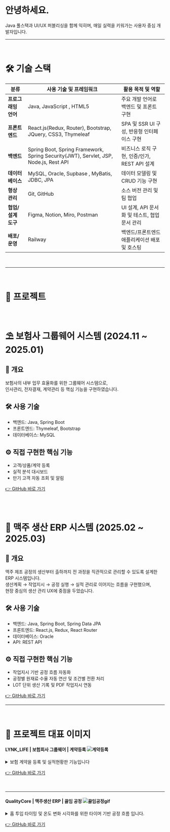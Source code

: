 # 안녕하세요.

Java 풀스택과 UI/UX 퍼블리싱을 함께 익히며, 매일 실력을 키워가는 사용자 중심 개발자입니다.

<hr/><br/>

# 🛠 기술 스택

| 분류         | 사용 기술 및 프레임워크                                           | 활용 목적 및 역할                        |
|--------------|--------------------------------------------------------------------|------------------------------------------|
| **프로그래밍 언어** | Java, JavaScript , HTML5                                                 | 주요 개발 언어로 백엔드 및 프론트 구현  |
| **프론트엔드**     | React.js(Redux, Router), Bootstrap, JQuery, CSS3, Thymeleaf | SPA 및 SSR UI 구성, 반응형 인터페이스 구현  |
| **백엔드**         | Spring Boot, Spring Framework, Spring Security(JWT), Servlet, JSP, Node.js, Rest API | 비즈니스 로직 구현, 인증/인가, REST API 설계 |
| **데이터베이스**   | MySQL, Oracle, Supbase , MyBatis, JDBC, JPA             | 데이터 모델링 및 CRUD 기능 구현    |
| **형상 관리**      | Git, GitHub                                                      | 소스 버전 관리 및 팀 협업    |
| **협업/설계 도구** | Figma, Notion, Miro, Postman                                     | UI 설계, API 문서화 및 테스트, 협업 문서 관리 |
| **배포/운영**      | Railway                                                         | 백엔드/프론트엔드 애플리케이션 배포 및 호스팅 |





<br/><hr/><br/>

# 📂  프로젝트

<br/>

# ⛱️ 보험사 그룹웨어 시스템 (2024.11 ~ 2025.01)


## 📌 개요

보험사의 내부 업무 효율화를 위한 그룹웨어 시스템으로,  
인사관리, 전자결재, 계약관리 등 핵심 기능을 구현하였습니다.

## 🛠 사용 기술

- 백엔드: Java, Spring Boot
- 프론트엔드: Thymeleaf, Bootstrap
- 데이터베이스: MySQL

## ⚙️ 직접 구현한 핵심 기능

- 고객/상품/계약 등록
- 실적 분석 대시보드
- 만기 고객 자동 조회 및 알림
  
[👉 GitHub 바로 가기](https://github.com/rlaskarb/LYNK_LIFE)





##
<br/>

# 🍺 맥주 생산 ERP 시스템 (2025.02 ~ 2025.03)

## 📌 개요

맥주 제조 공정의 생산부터 출하까지 전 과정을 직관적으로 관리할 수 있도록 설계한 ERP 시스템입니다.  
생산계획 → 작업지시 → 공정 실행 → 실적 관리로 이어지는 흐름을 구현했으며,  
현장 중심의 생산 관리 UX에 중점을 두었습니다.


## 🛠 사용 기술

- 백엔드: Java, Spring Boot, Spring Data JPA
- 프론트엔드: React.js, Redux, React Router
- 데이터베이스: Oracle
- API: REST API

## ⚙️ 직접 구현한 핵심 기능

- 작업지시 기반 공정 흐름 자동화  
- 공정별 원재료·수율 자동 연산 및 조건별 전환 처리  
- LOT 단위 생산 기록 및 PDF 작업지시 연동

[👉 GitHub 바로 가기 ](https://github.com/rlaskarb/QualityCore)  

<hr/> <br/>

# 📸 프로젝트 대표 이미지


#### LYNK_LIFE | 보험회사 그룹웨어 | 계약등록 ![계약등록](https://github.com/user-attachments/assets/c66060b3-a93c-47b9-8061-1d6b2e305aa6)
<details>
<summary>보험 계약을 등록 및 실적현황판 기능입니다</summary>

  <br/>
  
📄 보험 계약을 등록하는 기능입니다.  
사전에 등록된 **상품 정보, 고객 정보, 설계사 정보**를 불러와  
작업자가 직접 입력하는 실수를 최소화하고,  
등록된 계약은 **홈 화면 실적 현황판에 실시간으로 반영**되어  
**계약 금액과 계약 건수**를 바로 확인할 수 있습니다.

</details>

[👉 GitHub 바로 가기](https://github.com/rlaskarb/LYNK_LIFE)

<br/><hr/>

#### QualityCore | 맥주생산 ERP | 끓임 공정 ![끓임공정gif](https://github.com/user-attachments/assets/cb385815-b42e-4291-8ce5-40462a2a9556)
<details>
<summary>홉 투입 타이밍 및 온도 변화 시각화를 위한 타이머 기반 공정 흐름 입니다.</summary>

  <br/> 

🔥 끓임공정은 여과된 맥즙에 홉을 투입한 후, 고온에서 끓이는 단계입니다.

공정은 설정된 온도에 도달하면 모달창이 표시되며, 사용자가 확인하면 끓임공정이 시작됩니다.<br/>
온도 변화는 타이머 기반 구조로 설계되어, 끓임 설비의 온도 변화를 실시간으로 시각화할 수 있도록 구성했습니다.<br/>

초기 워트량은 **여과공정에서 최종 회수된 워트량을 기준** 으로 자동 설정되며,<br/>
홉 투입 정보는 **작업지시서에 등록된 자재 정보를 기반** 으로 자동 불러옵니다.<br/>
첫 번째와 두 번째 홉의 투입량이 자동으로 입력되어, 작업자는 이를  확인할 수 있습니다.<br/>

끓임 종료 시, **끓임 손실량(초기 워트량의 5%)이 자동 계산되어 표시되며** ,<br/>
최종 끓임 후 워트량은 초기 워트량 - 끓임 손실량으로 실시간 산출되어 업데이트됩니다.<br/>

이 과정을 통해 작업자는 홉 투입 시점과 수율 변화 상황을 직관적으로 파악할 수 있습니다.

</details>

[👉 GitHub 바로 가기 ](https://github.com/rlaskarb/QualityCore)  

<br/>


